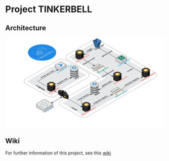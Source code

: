 # Project TINKERBELL

## Architecture
<img src="img/architecture.png">

## Wiki
For further information of this project, see this [wiki](http://cscp2.sogang.ac.kr/CSE4187/index.php/%ED%94%BC%ED%84%B0%ED%8C%AC)
